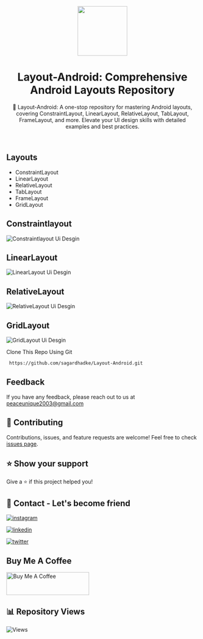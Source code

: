 <p align="center">
    <img src="https://github.com/sagardhadke/Layout-Android/assets/70995022/080ab9ed-7059-4611-ad17-b4b217ee4b2a"
        height="130">
</p>

<h1 align="center">Layout-Android: Comprehensive Android Layouts Repository</h1>

<p align="center">  
🚀 Layout-Android: A one-stop repository for mastering Android layouts, covering ConstraintLayout, LinearLayout, RelativeLayout, TabLayout, FrameLayout, and more. Elevate your UI design skills with detailed examples and best practices.
</p>
</br>

## Layouts

- ConstraintLayout
- LinearLayout
- RelativeLayout
- TabLayout
- FrameLayout
- GridLayout

## Constraintlayout

![Constraintlayout Ui Desgin](https://github.com/sagardhadke/Layout-Android/assets/70995022/c295a03d-31c1-42fc-b94c-6612b2d89dbe)

## LinearLayout

![LinearLayout Ui Desgin](https://github.com/sagardhadke/Layout-Android/assets/70995022/3f044a92-54a0-40a5-a58d-099f52013cc7)

## RelativeLayout

![RelativeLayout Ui Desgin](https://github.com/sagardhadke/Layout-Android/assets/70995022/95e37651-05ed-44d1-9dea-f45b6857ffff)

## GridLayout

![GridLayout Ui Desgin](https://github.com/sagardhadke/Layout-Android/assets/70995022/331dd2a9-345b-43c2-a329-835f3d4b8087)


Clone This Repo Using Git 

```bash
 https://github.com/sagardhadke/Layout-Android.git
```

## Feedback

If you have any feedback, please reach out to us at peaceunique2003@gmail.com

## 🤝 Contributing

Contributions, issues, and feature requests are welcome! Feel free to check [issues page](https://github.com/sagardhadke/Layout-Android/issues).

## ⭐ Show your support

Give a ⭐️ if this project helped you!

## 🔗 Contact - Let's become friend
[![instagram](https://img.shields.io/badge/Instagram-E4405F?style=for-the-badge&logo=instagram&logoColor=white)](https://www.instagram.com/sagardhadke_uc/)

[![linkedin](https://img.shields.io/badge/linkedin-0A66C2?style=for-the-badge&logo=linkedin&logoColor=white)](https://www.linkedin.com/in/sagar-dhadke-6a466b206/)

[![twitter](https://img.shields.io/badge/twitter-1DA1F2?style=for-the-badge&logo=twitter&logoColor=white)](https://twitter.com/sagardhadke_uc)

## Buy Me A Coffee

<a href="https://www.buymeacoffee.com/sagardhadke" target="_blank"><img src="https://cdn.buymeacoffee.com/buttons/v2/default-blue.png" alt="Buy Me A Coffee" style="height: 60px !important;width: 217px !important;" ></a>

## 📊 Repository Views

![Views](https://profile-counter.glitch.me/Layout-Android/count.svg)
